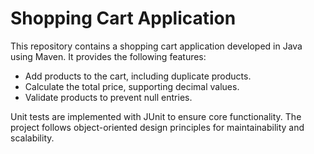# Shopping Cart Application

This repository contains a shopping cart application developed in Java using Maven. It provides the following features:

- Add products to the cart, including duplicate products.
- Calculate the total price, supporting decimal values.
- Validate products to prevent null entries.

Unit tests are implemented with JUnit to ensure core functionality. The project follows object-oriented design principles for maintainability and scalability.